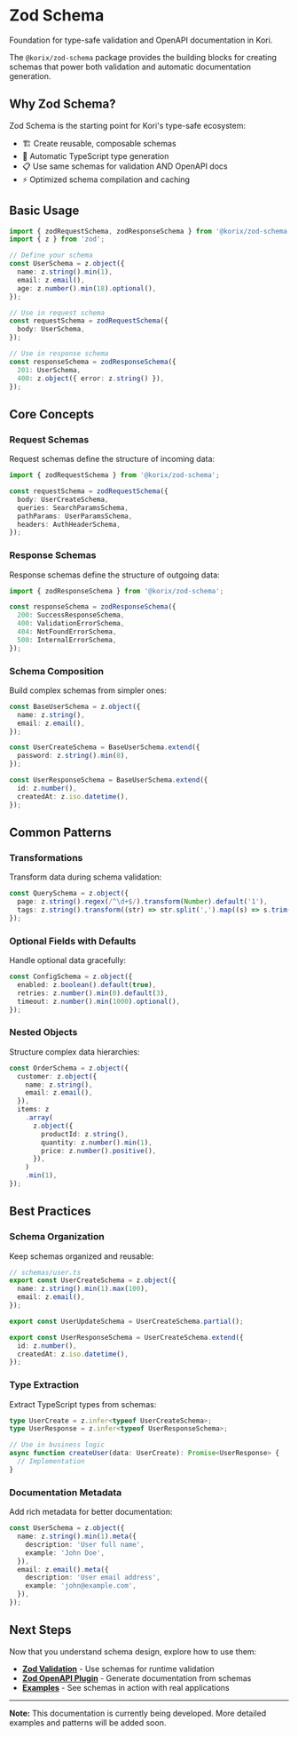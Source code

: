 # Zod Schema

Foundation for type-safe validation and OpenAPI documentation in Kori.

The `@korix/zod-schema` package provides the building blocks for creating schemas that power both validation and automatic documentation generation.

## Why Zod Schema?

Zod Schema is the starting point for Kori's type-safe ecosystem:

- 🏗️ Create reusable, composable schemas
- 🔗 Automatic TypeScript type generation
- 📋 Use same schemas for validation AND OpenAPI docs
- ⚡ Optimized schema compilation and caching

## Basic Usage

```typescript
import { zodRequestSchema, zodResponseSchema } from '@korix/zod-schema';
import { z } from 'zod';

// Define your schema
const UserSchema = z.object({
  name: z.string().min(1),
  email: z.email(),
  age: z.number().min(18).optional(),
});

// Use in request schema
const requestSchema = zodRequestSchema({
  body: UserSchema,
});

// Use in response schema
const responseSchema = zodResponseSchema({
  201: UserSchema,
  400: z.object({ error: z.string() }),
});
```

## Core Concepts

### Request Schemas

Request schemas define the structure of incoming data:

```typescript
import { zodRequestSchema } from '@korix/zod-schema';

const requestSchema = zodRequestSchema({
  body: UserCreateSchema,
  queries: SearchParamsSchema,
  pathParams: UserParamsSchema,
  headers: AuthHeaderSchema,
});
```

### Response Schemas

Response schemas define the structure of outgoing data:

```typescript
import { zodResponseSchema } from '@korix/zod-schema';

const responseSchema = zodResponseSchema({
  200: SuccessResponseSchema,
  400: ValidationErrorSchema,
  404: NotFoundErrorSchema,
  500: InternalErrorSchema,
});
```

### Schema Composition

Build complex schemas from simpler ones:

```typescript
const BaseUserSchema = z.object({
  name: z.string(),
  email: z.email(),
});

const UserCreateSchema = BaseUserSchema.extend({
  password: z.string().min(8),
});

const UserResponseSchema = BaseUserSchema.extend({
  id: z.number(),
  createdAt: z.iso.datetime(),
});
```

## Common Patterns

### Transformations

Transform data during schema validation:

```typescript
const QuerySchema = z.object({
  page: z.string().regex(/^\d+$/).transform(Number).default('1'),
  tags: z.string().transform((str) => str.split(',').map((s) => s.trim())),
});
```

### Optional Fields with Defaults

Handle optional data gracefully:

```typescript
const ConfigSchema = z.object({
  enabled: z.boolean().default(true),
  retries: z.number().min(0).default(3),
  timeout: z.number().min(1000).optional(),
});
```

### Nested Objects

Structure complex data hierarchies:

```typescript
const OrderSchema = z.object({
  customer: z.object({
    name: z.string(),
    email: z.email(),
  }),
  items: z
    .array(
      z.object({
        productId: z.string(),
        quantity: z.number().min(1),
        price: z.number().positive(),
      }),
    )
    .min(1),
});
```

## Best Practices

### Schema Organization

Keep schemas organized and reusable:

```typescript
// schemas/user.ts
export const UserCreateSchema = z.object({
  name: z.string().min(1).max(100),
  email: z.email(),
});

export const UserUpdateSchema = UserCreateSchema.partial();

export const UserResponseSchema = UserCreateSchema.extend({
  id: z.number(),
  createdAt: z.iso.datetime(),
});
```

### Type Extraction

Extract TypeScript types from schemas:

```typescript
type UserCreate = z.infer<typeof UserCreateSchema>;
type UserResponse = z.infer<typeof UserResponseSchema>;

// Use in business logic
async function createUser(data: UserCreate): Promise<UserResponse> {
  // Implementation
}
```

### Documentation Metadata

Add rich metadata for better documentation:

```typescript
const UserSchema = z.object({
  name: z.string().min(1).meta({
    description: 'User full name',
    example: 'John Doe',
  }),
  email: z.email().meta({
    description: 'User email address',
    example: 'john@example.com',
  }),
});
```

## Next Steps

Now that you understand schema design, explore how to use them:

- **[Zod Validation](/en/extensions/zod-validation)** - Use schemas for runtime validation
- **[Zod OpenAPI Plugin](/en/extensions/zod-openapi-plugin)** - Generate documentation from schemas
- **[Examples](/en/examples/)** - See schemas in action with real applications

---

**Note:** This documentation is currently being developed. More detailed examples and patterns will be added soon.
